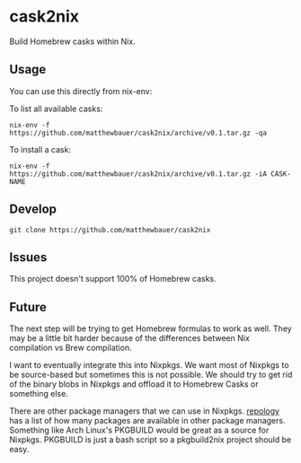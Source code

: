 # cask2nix

Build Homebrew casks within Nix.

## Usage

You can use this directly from nix-env:

To list all available casks:

``` shell
nix-env -f https://github.com/matthewbauer/cask2nix/archive/v0.1.tar.gz -qa
```

To install a cask:

``` shell
nix-env -f https://github.com/matthewbauer/cask2nix/archive/v0.1.tar.gz -iA CASK-NAME
```

## Develop

``` shell
git clone https://github.com/matthewbauer/cask2nix
```

## Issues

This project doesn't support 100% of Homebrew casks.

## Future

The next step will be trying to get Homebrew formulas to work as well. They may be a little bit harder because of the differences between Nix compilation vs Brew compilation.

I want to eventually integrate this into Nixpkgs. We want most of Nixpkgs to be
source-based but sometimes this is not possible. We should try to get rid of the
binary blobs in Nixpkgs and offload it to Homebrew Casks or something else.

There are other package managers that we can use in Nixpkgs.
[repology](https://repology.org/statistics) has a list of how many packages are
available in other package managers. Something like Arch Linux's PKGBUILD would
be great as a source for Nixpkgs. PKGBUILD is just a bash script so a
pkgbuild2nix project should be easy.
